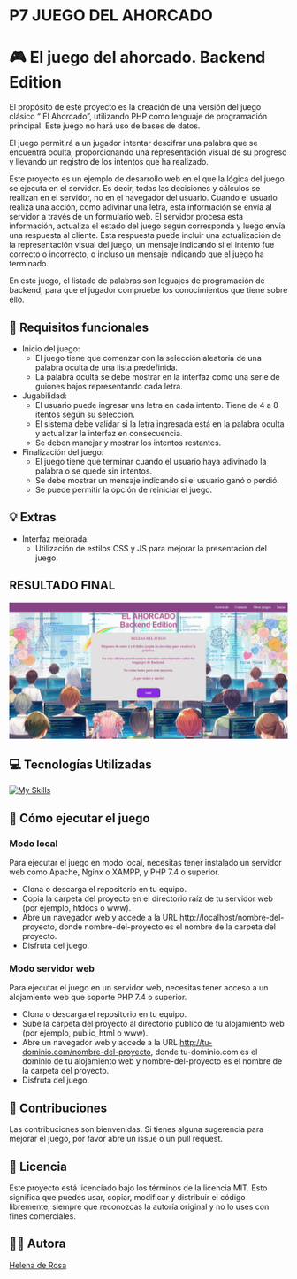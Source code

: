 # P7 JUEGO DEL AHORCADO   

# 🎮 El juego del ahorcado. Backend Edition

El propósito de este proyecto es la creación de una versión del juego clásico “ El Ahorcado”, utilizando PHP como lenguaje de programación principal. Este juego no hará uso de bases de datos. 

El juego permitirá a un jugador intentar descifrar una palabra que se encuentra oculta, proporcionando una representación visual de su progreso y llevando un registro de los intentos que ha realizado.

Este proyecto es un ejemplo de desarrollo web en el que la lógica del juego se ejecuta en el servidor. Es decir, todas las decisiones y cálculos se realizan en el servidor, no en el navegador del usuario.
Cuando el usuario realiza una acción, como adivinar una letra, esta información se envía al servidor a través de un formulario web. El servidor procesa esta información, actualiza el estado del juego según corresponda y luego envía una respuesta al cliente. Esta respuesta puede incluir una actualización de la representación visual del juego, un mensaje indicando si el intento fue correcto o incorrecto, o incluso un mensaje indicando que el juego ha terminado.

En este juego, el listado de palabras son leguajes de programación de backend, para que el jugador compruebe los conocimientos que tiene sobre ello. 

## 📝 Requisitos funcionales

- Inicio del juego:
  - El juego tiene que comenzar con la selección aleatoria de una palabra oculta de una lista predefinida.
  - La palabra oculta se debe mostrar en la interfaz como una serie de guiones bajos representando cada letra.
- Jugabilidad:
  - El usuario puede ingresar una letra en cada intento. Tiene de 4 a 8 itentos según su selección.
  - El sistema debe validar si la letra ingresada está en la palabra oculta y actualizar la interfaz en consecuencia.
  - Se deben manejar y mostrar los intentos restantes.
- Finalización del juego:
  - El juego tiene que terminar cuando el usuario haya adivinado la palabra o se quede sin intentos.
  - Se debe mostrar un mensaje indicando si el usuario ganó o perdió.
  - Se puede permitir la opción de reiniciar el juego.

## 💡 Extras

- Interfaz mejorada:
  - Utilización de estilos CSS y JS para mejorar la presentación del juego.

## RESULTADO FINAL
  <img src="./public/img/final.result.png" alt="final-result">

## 💻 Tecnologías Utilizadas

[![My Skills](https://skillicons.dev/icons?i=php,html,css,js,github,vscode)](https://skillicons.dev)

## 🚀 Cómo ejecutar el juego

### Modo local

Para ejecutar el juego en modo local, necesitas tener instalado un servidor web como Apache, Nginx o XAMPP, y PHP 7.4 o superior.

- Clona o descarga el repositorio en tu equipo.
- Copia la carpeta del proyecto en el directorio raíz de tu servidor web (por ejemplo, htdocs o www).
- Abre un navegador web y accede a la URL http://localhost/nombre-del-proyecto, donde nombre-del-proyecto es el nombre de la carpeta del proyecto.
- Disfruta del juego.

### Modo servidor web

Para ejecutar el juego en un servidor web, necesitas tener acceso a un alojamiento web que soporte PHP 7.4 o superior.

- Clona o descarga el repositorio en tu equipo.
- Sube la carpeta del proyecto al directorio público de tu alojamiento web (por ejemplo, public_html o www).
- Abre un navegador web y accede a la URL http://tu-dominio.com/nombre-del-proyecto, donde tu-dominio.com es el dominio de tu alojamiento web y nombre-del-proyecto es el nombre de la carpeta del proyecto.
- Disfruta del juego.

## 🤝 Contribuciones

Las contribuciones son bienvenidas. Si tienes alguna sugerencia para mejorar el juego, por favor abre un issue o un pull request.


## 📜 Licencia

Este proyecto está licenciado bajo los términos de la licencia MIT. Esto significa que puedes usar, copiar, modificar y distribuir el código libremente, siempre que reconozcas la autoría original y no lo uses con fines comerciales.

## 👩‍💻 Autora

[Helena de Rosa](https://github.com/HelenaDR84)
